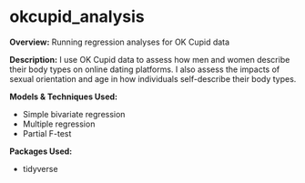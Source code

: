 # okcupid_analysis

**Overview:** Running regression analyses for OK Cupid data

**Description:** I use OK Cupid data to assess how men and women describe their body types on online dating platforms. I also assess the impacts of sexual orientation and age in how individuals self-describe their body types.

**Models & Techniques Used:**
- Simple bivariate regression
- Multiple regression
- Partial F-test

**Packages Used:**
- tidyverse

